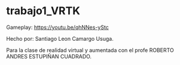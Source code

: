 # trabajo1_VRTK

Gameplay: https://youtu.be/qhNNes-yStc

Hecho por: Santiago Leon Camargo Usuga.

Para la clase de realidad virtual y aumentada con el profe ROBERTO ANDRES ESTUPIÑAN CUADRADO.
